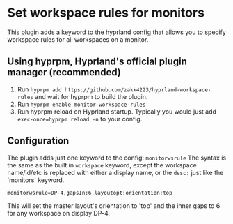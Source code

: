# Set workspace rules for monitors 


This plugin adds a keyword to the hyprland config that allows you to specify workspace rules for all workspaces on a monitor.


## Using hyprpm, Hyprland's official plugin manager (recommended)
1. Run `hyprpm add https://github.com/zakk4223/hyprland-workspace-rules` and wait for hyprpm to build the plugin.
2. Run `hyprpm enable monitor-workspace-rules`
3. Run hyprpm reload on Hyprland startup. Typically you would just add ```exec-once=hyprpm reload -n``` to your config. 


## Configuration 

The plugin adds just one keyword to the config: ```monitorwsrule```
The syntax is the same as the built in ```workspace``` keyword, except the workspace name/id/etc is replaced with either a display name, or the ```desc:``` just like the 'monitors' keyword.

```
monitorwsrule=DP-4,gapsIn:6,layoutopt:orientation:top
```

This will set the master layout's orientation to 'top' and the inner gaps to 6 for any workspace on display DP-4. 
